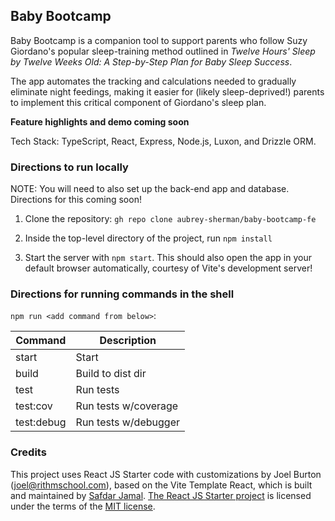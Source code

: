 ## Baby Bootcamp

Baby Bootcamp is a companion tool to support parents who follow Suzy Giordano's popular sleep-training method outlined in *Twelve Hours' Sleep by Twelve Weeks Old: A Step-by-Step Plan for Baby Sleep Success*.

The app automates the tracking and calculations needed to gradually eliminate night feedings, making it easier for (likely sleep-deprived!) parents to implement this critical component of Giordano's sleep plan.

**Feature highlights and demo coming soon**

Tech Stack: TypeScript, React, Express, Node.js, Luxon, and Drizzle ORM.

### Directions to run locally

NOTE: You will need to also set up the back-end app and database. Directions for this coming soon!

1. Clone the repository: `gh repo clone aubrey-sherman/baby-bootcamp-fe`

2. Inside the top-level directory of the project, run `npm install`

3. Start the server with `npm start`. This should also open the app in your default browser automatically, courtesy of Vite's development server!

### Directions for running commands in the shell

`npm run <add command from below>`:

| Command     | Description          |
|-------------|----------------------|
| start       | Start                |
| build       | Build to dist dir    |
| test        | Run tests            |
| test:cov    | Run tests w/coverage |
| test:debug  | Run tests w/debugger |

### Credits

This project uses React JS Starter code with customizations by Joel Burton (joel@rithmschool.com), based on the
Vite Template React, which is built and maintained by [Safdar Jamal](https://safdarjamal.github.io). [The React JS Starter project](https://github.com/rithmschool/start/tree/main/js/react) is licensed under the terms of the [MIT license](https://github.com/SafdarJamal/vite-template-react/blob/main/LICENSE).
